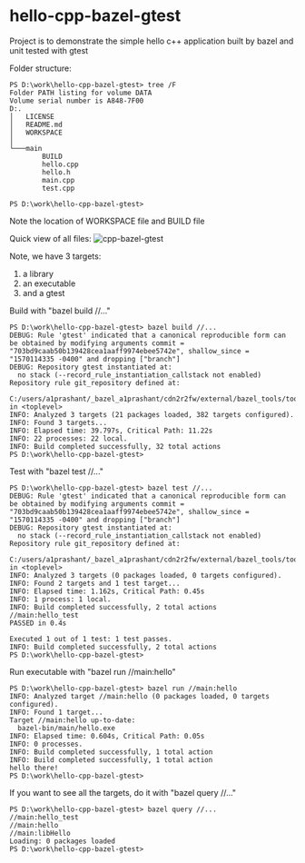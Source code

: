 # hello-cpp-bazel-gtest

Project is to demonstrate the simple hello c++ application built by bazel and unit tested with gtest

Folder structure:
```
PS D:\work\hello-cpp-bazel-gtest> tree /F
Folder PATH listing for volume DATA
Volume serial number is A848-7F00
D:.
│   LICENSE
│   README.md
│   WORKSPACE
│
└───main
        BUILD
        hello.cpp
        hello.h
        main.cpp
        test.cpp

PS D:\work\hello-cpp-bazel-gtest> 
```
Note the location of WORKSPACE file and BUILD file

Quick view of all files:
![cpp-bazel-gtest](https://user-images.githubusercontent.com/38223320/121174361-7684a500-c877-11eb-928e-76b14f911ba2.PNG)

Note,
we have 3 targets:
1. a library
2. an executable
3. and a gtest


Build with "bazel build //..."
```
PS D:\work\hello-cpp-bazel-gtest> bazel build //...
DEBUG: Rule 'gtest' indicated that a canonical reproducible form can be obtained by modifying arguments commit = "703bd9caab50b139428cea1aaff9974ebee5742e", shallow_since = "1570114335 -0400" and dropping ["branch"]
DEBUG: Repository gtest instantiated at:
  no stack (--record_rule_instantiation_callstack not enabled)
Repository rule git_repository defined at:
  C:/users/a1prashant/_bazel_a1prashant/cdn2r2fw/external/bazel_tools/tools/build_defs/repo/git.bzl:195:18: in <toplevel>
INFO: Analyzed 3 targets (21 packages loaded, 382 targets configured).
INFO: Found 3 targets...
INFO: Elapsed time: 39.797s, Critical Path: 11.22s
INFO: 22 processes: 22 local.
INFO: Build completed successfully, 32 total actions
PS D:\work\hello-cpp-bazel-gtest> 
```

Test with "bazel test //..."
```
PS D:\work\hello-cpp-bazel-gtest> bazel test //...
DEBUG: Rule 'gtest' indicated that a canonical reproducible form can be obtained by modifying arguments commit = "703bd9caab50b139428cea1aaff9974ebee5742e", shallow_since = "1570114335 -0400" and dropping ["branch"]
DEBUG: Repository gtest instantiated at:
  no stack (--record_rule_instantiation_callstack not enabled)
Repository rule git_repository defined at:
  C:/users/a1prashant/_bazel_a1prashant/cdn2r2fw/external/bazel_tools/tools/build_defs/repo/git.bzl:195:18: in <toplevel>
INFO: Analyzed 3 targets (0 packages loaded, 0 targets configured).
INFO: Found 2 targets and 1 test target...
INFO: Elapsed time: 1.162s, Critical Path: 0.45s
INFO: 1 process: 1 local.
INFO: Build completed successfully, 2 total actions
//main:hello_test                                                        PASSED in 0.4s

Executed 1 out of 1 test: 1 test passes.
INFO: Build completed successfully, 2 total actions
PS D:\work\hello-cpp-bazel-gtest> 
```

Run executable with "bazel run //main:hello"
```
PS D:\work\hello-cpp-bazel-gtest> bazel run //main:hello
INFO: Analyzed target //main:hello (0 packages loaded, 0 targets configured).
INFO: Found 1 target...
Target //main:hello up-to-date:
  bazel-bin/main/hello.exe
INFO: Elapsed time: 0.604s, Critical Path: 0.05s
INFO: 0 processes.
INFO: Build completed successfully, 1 total action
INFO: Build completed successfully, 1 total action
hello there!
PS D:\work\hello-cpp-bazel-gtest> 
```

If you want to see all the targets, do it with "bazel query //..."
```
PS D:\work\hello-cpp-bazel-gtest> bazel query //...
//main:hello_test
//main:hello     
//main:libHello
Loading: 0 packages loaded
PS D:\work\hello-cpp-bazel-gtest> 
```
